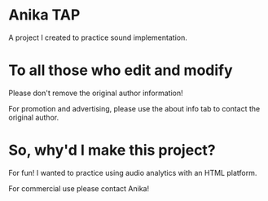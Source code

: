 # Anika TAP
A project I created to practice sound implementation.
   

# To all those who edit and modify

Please don't remove the original author information!


For promotion and advertising,
please use the about info tab to contact the original author.
# So, why'd I make this project?  
For fun! I wanted to practice using audio analytics with an HTML platform.
 



For commercial use please contact Anika!


